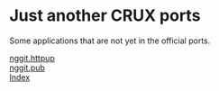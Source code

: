 # Just another CRUX ports
Some applications that are not yet in the official ports.

[nggit.httpup](nggit.httpup)<br />
[nggit.pub](nggit.pub)<br />
[Index](https://crux.anggit.com/ports)
